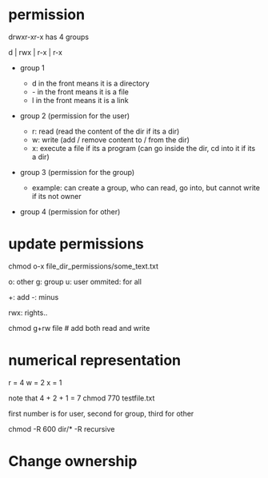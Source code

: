 # permission

drwxr-xr-x has 4 groups

d | rwx | r-x | r-x

* group 1
    * d in the front means it is a directory
    * \- in the front means it is a file
    * l in the front means it is a link

* group 2 (permission for the user)
    * r: read (read the content of the dir if its a dir)
    * w: write (add / remove content to / from the dir)
    * x: execute a file if its a program (can go inside the dir, cd into it if its a dir)

* group 3 (permission for the group)
    * example: can create a group, who can read, go into, but cannot write if its not owner

* group 4 (permission for other)

# update permissions


chmod o-x file_dir_permissions/some_text.txt 

o: other
g: group
u: user
ommited: for all

+: add
-: minus

rwx: rights..


chmod g+rw file  # add both read and write


# numerical representation
r = 4
w = 2
x = 1

note that 4 + 2 + 1 = 7
chmod 770 testfile.txt

first number is for user, second for group, third for other

chmod -R 600 dir/*
\-R recursive


# Change ownership



